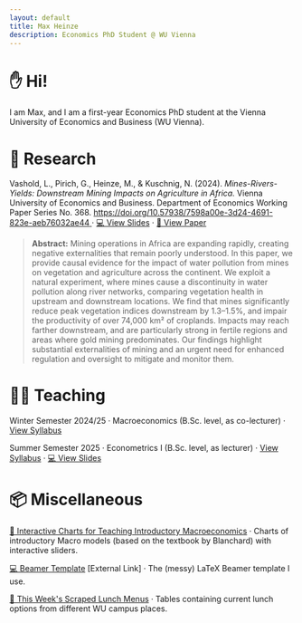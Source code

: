 ```yaml
---
layout: default
title: Max Heinze
description: Economics PhD Student @ WU Vienna
---
```


# ✋ Hi!

I am Max, and I am a first-year Economics PhD student at the Vienna University of Economics and Business (WU Vienna). 

# 📝 Research

Vashold, L., Pirich, G., Heinze, M., & Kuschnig, N. (2024). _Mines-Rivers-Yields: Downstream Mining Impacts on Agriculture in Africa._ Vienna University of Economics and Business. Department of Economics Working Paper Series No. 368. [https://doi.org/10.57938/7598a00e-3d24-4691-823e-aeb76032ae44
](https://doi.org/10.57938/7598a00e-3d24-4691-823e-aeb76032ae44) · [💻 View Slides](assets/mines_basins_conference_iaae.pdf) · [📝 View Paper](assets/minesbasins.pdf)

> **Abstract:** Mining operations in Africa are expanding rapidly, creating negative externalities that remain poorly understood. In this paper, we provide causal evidence for the impact of water pollution from mines on vegetation and agriculture across the continent. We exploit a natural experiment, where mines cause a discontinuity in water pollution along river networks, comparing vegetation health in upstream and downstream locations. We find that mines significantly reduce peak vegetation indices downstream by 1.3–1.5%, and impair the productivity of over 74,000 km² of croplands. Impacts may reach farther downstream, and are particularly strong in fertile regions and areas where gold mining predominates. Our findings highlight substantial externalities of mining and an urgent need for enhanced regulation and oversight to mitigate and monitor them.

# 👨‍🏫 Teaching

Winter Semester 2024/25 · Macroeconomics (B.Sc. level, as co-lecturer) · [View Syllabus](https://vvz.wu.ac.at/cgi-bin/vvz.pl?C=L;I=2398;LV=3;L2=S;L3=S;U=H;S=24W;LANG=EN)

Summer Semester 2025 · Econometrics I (B.Sc. level, as lecturer) · [View Syllabus](https://vvz.wu.ac.at/cgi-bin/vvz.pl?S=25S;JOIN=AND;T=;LV=3;L2=S;C=S;L3=S;I=6250;L=;U=H;LANG=EN) · [💻 View Slides](econometrics-i.md)



# 📦 Miscellaneous

[📐 Interactive Charts for Teaching Introductory Macroeconomics](interactivemacro.md) · Charts of introductory Macro models (based on the textbook by Blanchard) with interactive sliders.

[💻 Beamer Template](https://www.overleaf.com/read/yzktsvtbpbwt#235b84) [External Link] · The (messy) LaTeX Beamer template I use.

[🥗 This Week's Scraped Lunch Menus](menu.md) · Tables containing current lunch options from different WU campus places. 
